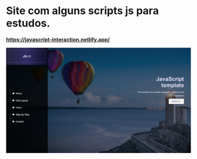 # Site com alguns scripts js para estudos.
**https://javascript-interaction.netlify.app/**

[![image background](balonBg.png)](https://javascript-interaction.netlify.app/)
